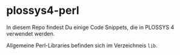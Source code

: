 # plossys4-perl

In diesem Repo findest Du einige Code Snippets, die in PLOSSYS 4 verwendet werden.

Allgemeine Perl-Libraries befinden sich im Verzeichneis `lib`.
